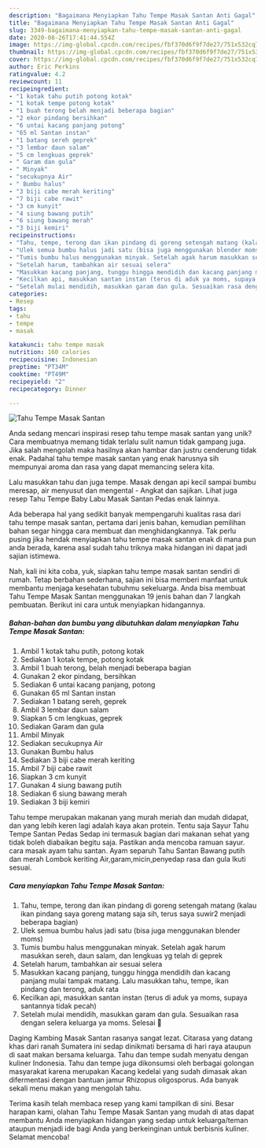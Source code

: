 ```yaml
---
description: "Bagaimana Menyiapkan Tahu Tempe Masak Santan Anti Gagal"
title: "Bagaimana Menyiapkan Tahu Tempe Masak Santan Anti Gagal"
slug: 3349-bagaimana-menyiapkan-tahu-tempe-masak-santan-anti-gagal
date: 2020-08-26T17:41:44.554Z
image: https://img-global.cpcdn.com/recipes/fbf370d6f9f7de27/751x532cq70/tahu-tempe-masak-santan-foto-resep-utama.jpg
thumbnail: https://img-global.cpcdn.com/recipes/fbf370d6f9f7de27/751x532cq70/tahu-tempe-masak-santan-foto-resep-utama.jpg
cover: https://img-global.cpcdn.com/recipes/fbf370d6f9f7de27/751x532cq70/tahu-tempe-masak-santan-foto-resep-utama.jpg
author: Eric Perkins
ratingvalue: 4.2
reviewcount: 11
recipeingredient:
- "1 kotak tahu putih potong kotak"
- "1 kotak tempe potong kotak"
- "1 buah terong belah menjadi beberapa bagian"
- "2 ekor pindang bersihkan"
- "6 untai kacang panjang potong"
- "65 ml Santan instan"
- "1 batang sereh geprek"
- "3 lembar daun salam"
- "5 cm lengkuas geprek"
- " Garam dan gula"
- " Minyak"
- "secukupnya Air"
- " Bumbu halus"
- "3 biji cabe merah keriting"
- "7 biji cabe rawit"
- "3 cm kunyit"
- "4 siung bawang putih"
- "6 siung bawang merah"
- "3 biji kemiri"
recipeinstructions:
- "Tahu, tempe, terong dan ikan pindang di goreng setengah matang (kalau ikan pindang saya goreng matang saja sih, terus saya suwir2 menjadi beberapa bagian)"
- "Ulek semua bumbu halus jadi satu (bisa juga menggunakan blender moms)"
- "Tumis bumbu halus menggunakan minyak. Setelah agak harum masukkan sereh, daun salam, dan lengkuas yg telah di geprek"
- "Setelah harum, tambahkan air sesuai selera"
- "Masukkan kacang panjang, tunggu hingga mendidih dan kacang panjang mulai tampak matang. Lalu masukkan tahu, tempe, ikan pindang dan terong, aduk rata"
- "Kecilkan api, masukkan santan instan (terus di aduk ya moms, supaya santannya tidak pecah)"
- "Setelah mulai mendidih, masukkan garam dan gula. Sesuaikan rasa dengan selera keluarga ya moms. Selesai 👏"
categories:
- Resep
tags:
- tahu
- tempe
- masak

katakunci: tahu tempe masak 
nutrition: 160 calories
recipecuisine: Indonesian
preptime: "PT34M"
cooktime: "PT49M"
recipeyield: "2"
recipecategory: Dinner

---
```



![Tahu Tempe Masak Santan](https://img-global.cpcdn.com/recipes/fbf370d6f9f7de27/751x532cq70/tahu-tempe-masak-santan-foto-resep-utama.jpg)

Anda sedang mencari inspirasi resep tahu tempe masak santan yang unik? Cara membuatnya memang tidak terlalu sulit namun tidak gampang juga. Jika salah mengolah maka hasilnya akan hambar dan justru cenderung tidak enak. Padahal tahu tempe masak santan yang enak harusnya sih mempunyai aroma dan rasa yang dapat memancing selera kita.

Lalu masukkan tahu dan juga tempe. Masak dengan api kecil sampai bumbu meresap, air menyusut dan mengental - Angkat dan sajikan. Lihat juga resep Tahu Tempe Baby Labu Masak Santan Pedas enak lainnya.

Ada beberapa hal yang sedikit banyak mempengaruhi kualitas rasa dari tahu tempe masak santan, pertama dari jenis bahan, kemudian pemilihan bahan segar hingga cara membuat dan menghidangkannya. Tak perlu pusing jika hendak menyiapkan tahu tempe masak santan enak di mana pun anda berada, karena asal sudah tahu triknya maka hidangan ini dapat jadi sajian istimewa.


Nah, kali ini kita coba, yuk, siapkan tahu tempe masak santan sendiri di rumah. Tetap berbahan sederhana, sajian ini bisa memberi manfaat untuk membantu menjaga kesehatan tubuhmu sekeluarga. Anda bisa membuat Tahu Tempe Masak Santan menggunakan 19 jenis bahan dan 7 langkah pembuatan. Berikut ini cara untuk menyiapkan hidangannya.

<!--inarticleads1-->

##### Bahan-bahan dan bumbu yang dibutuhkan dalam menyiapkan Tahu Tempe Masak Santan:

1. Ambil 1 kotak tahu putih, potong kotak
1. Sediakan 1 kotak tempe, potong kotak
1. Ambil 1 buah terong, belah menjadi beberapa bagian
1. Gunakan 2 ekor pindang, bersihkan
1. Sediakan 6 untai kacang panjang, potong
1. Gunakan 65 ml Santan instan
1. Sediakan 1 batang sereh, geprek
1. Ambil 3 lembar daun salam
1. Siapkan 5 cm lengkuas, geprek
1. Sediakan  Garam dan gula
1. Ambil  Minyak
1. Sediakan secukupnya Air
1. Gunakan  Bumbu halus
1. Sediakan 3 biji cabe merah keriting
1. Ambil 7 biji cabe rawit
1. Siapkan 3 cm kunyit
1. Gunakan 4 siung bawang putih
1. Sediakan 6 siung bawang merah
1. Sediakan 3 biji kemiri


Tahu tempe merupakan makanan yang murah meriah dan mudah didapat, dan yang lebih keren lagi adalah kaya akan protein. Tentu saja Sayur Tahu Tempe Santan Pedas Sedap ini termasuk bagian dari makanan sehat yang tidak boleh diabaikan begitu saja. Pastikan anda mencoba ramuan sayur. cara masak ayam tahu santan. Ayam separuh Tahu Santan Bawang putih dan merah Lombok keriting Air,garam,micin,penyedap rasa dan gula Ikuti sesuai. 

<!--inarticleads2-->

##### Cara menyiapkan Tahu Tempe Masak Santan:

1. Tahu, tempe, terong dan ikan pindang di goreng setengah matang (kalau ikan pindang saya goreng matang saja sih, terus saya suwir2 menjadi beberapa bagian)
1. Ulek semua bumbu halus jadi satu (bisa juga menggunakan blender moms)
1. Tumis bumbu halus menggunakan minyak. Setelah agak harum masukkan sereh, daun salam, dan lengkuas yg telah di geprek
1. Setelah harum, tambahkan air sesuai selera
1. Masukkan kacang panjang, tunggu hingga mendidih dan kacang panjang mulai tampak matang. Lalu masukkan tahu, tempe, ikan pindang dan terong, aduk rata
1. Kecilkan api, masukkan santan instan (terus di aduk ya moms, supaya santannya tidak pecah)
1. Setelah mulai mendidih, masukkan garam dan gula. Sesuaikan rasa dengan selera keluarga ya moms. Selesai 👏


Daging Kambing Masak Santan rasanya sangat lezat. Citarasa yang datang khas dari ranah Sumatera ini sedap dinikmati bersama di hari raya ataupun di saat makan bersama keluarga. Tahu dan tempe sudah menyatu dengan kuliner Indonesia. Tahu dan tempe juga dikonsumsi oleh berbagai golongan masyarakat karena merupakan Kacang kedelai yang sudah dimasak akan difermentasi dengan bantuan jamur Rhizopus oligosporus. Ada banyak sekali menu makan yang mengolah tahu. 

Terima kasih telah membaca resep yang kami tampilkan di sini. Besar harapan kami, olahan Tahu Tempe Masak Santan yang mudah di atas dapat membantu Anda menyiapkan hidangan yang sedap untuk keluarga/teman ataupun menjadi ide bagi Anda yang berkeinginan untuk berbisnis kuliner. Selamat mencoba!
